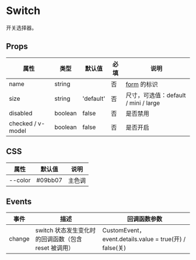 # Switch

开关选择器。

## Props

| 属性              | 类型    | 默认值    | 必填 | 说明                                 |
| ----------------- | ------- | --------- | ---- | ------------------------------------ |
| name              | string  |           | 否   | [form](./README.Form.md) 的标识      |
| size              | string  | 'default' | 否   | 尺寸，可选值：default / mini / large |
| disabled          | boolean | false     | 否   | 是否禁用                             |
| checked / v-model | boolean | false     | 否   | 是否开启                             |

## CSS

| 属性    | 默认值  | 说明   |
| ------- | ------- | ------ |
| --color | #09bb07 | 主色调 |

## Events

| 事件   | 描述                                                 | 回调函数参数                                            |
| ------ | ---------------------------------------------------- | ------------------------------------------------------- |
| change | switch 状态发生变化时的回调函数（包含 reset 被调用） | CustomEvent，event.details.value = true(开) / false(关) |
